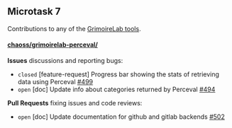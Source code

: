 ## Microtask 7

Contributions to any of the [GrimoireLab tools](https://github.com/chaoss/grimoirelab).

#### [chaoss/grimoirelab-perceval/](https://github.com/chaoss/grimoirelab-perceval/)

**Issues** discussions and reporting bugs:
- `closed` [feature-request] Progress bar showing the stats of retrieving data using Perceval [#499](https://github.com/chaoss/grimoirelab-perceval/issues/499)
- `open` [doc] Update info about categories returned by Perceval [#494](https://github.com/chaoss/grimoirelab-perceval/issues/494)

**Pull Requests** fixing issues and code reviews:
- `open` [doc] Update documentation for github and gitlab backends [#502](https://github.com/chaoss/grimoirelab-perceval/pull/502)



